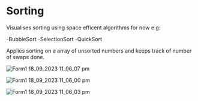 # Sorting

Visualises sorting using space efficent algorithms for now e.g:

-BubbleSort
-SelectionSort
-QuickSort

Applies sorting on a array of unsorted numbers and keeps track of number of swaps done.

![Form1 18_09_2023 11_06_07 pm](https://github.com/NubSh0t/Csharp-projects/assets/113845503/d1954500-42bc-495e-98c4-6b1b7317ee9e)

![Form1 18_09_2023 11_06_00 pm](https://github.com/NubSh0t/Csharp-projects/assets/113845503/1139c0ff-4f10-435d-8827-a7cab7213976)

![Form1 18_09_2023 11_06_03 pm](https://github.com/NubSh0t/Csharp-projects/assets/113845503/4e024732-917f-41f7-addc-d89c8218ff42)
